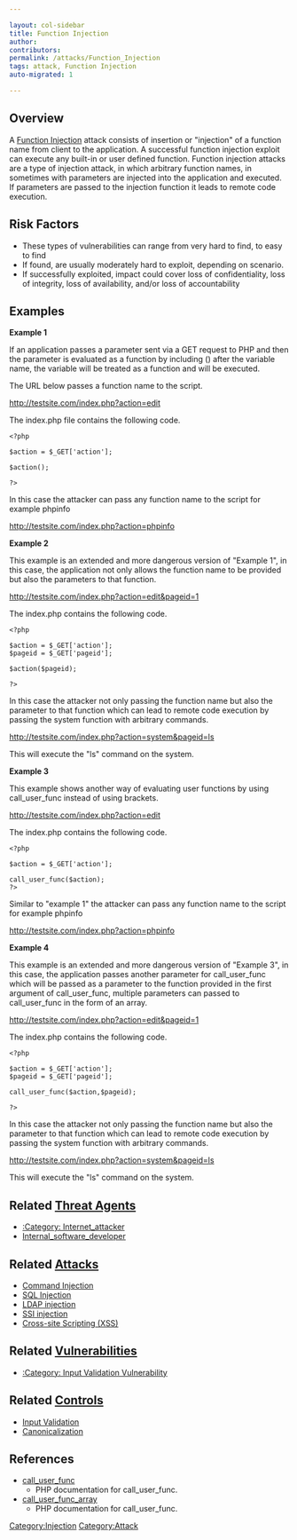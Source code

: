```yaml
---

layout: col-sidebar
title: Function Injection
author: 
contributors: 
permalink: /attacks/Function_Injection
tags: attack, Function Injection
auto-migrated: 1

---
```


## Overview

A [Function Injection](Function_Injection "wikilink") attack consists of
insertion or "injection" of a function name from client to the
application. A successful function injection exploit can execute any
built-in or user defined function. Function injection attacks are a type
of injection attack, in which arbitrary function names, in sometimes
with parameters are injected into the application and executed. If
parameters are passed to the injection function it leads to remote code
execution.

## Risk Factors

  - These types of vulnerabilities can range from very hard to find, to
    easy to find
  - If found, are usually moderately hard to exploit, depending on
    scenario.
  - If successfully exploited, impact could cover loss of
    confidentiality, loss of integrity, loss of availability, and/or
    loss of accountability

## Examples

**Example 1**

If an application passes a parameter sent via a GET request to PHP and
then the parameter is evaluated as a function by including () after the
variable name, the variable will be treated as a function and will be
executed.

The URL below passes a function name to the script.

<http://testsite.com/index.php?action=edit>

The index.php file contains the following code.

    <?php

    $action = $_GET['action'];

    $action();

    ?>

In this case the attacker can pass any function name to the script for
example phpinfo

<http://testsite.com/index.php?action=phpinfo>

**Example 2**

This example is an extended and more dangerous version of "Example 1",
in this case, the application not only allows the function name to be
provided but also the parameters to that function.

<http://testsite.com/index.php?action=edit&pageid=1>

The index.php contains the following code.

    <?php

    $action = $_GET['action'];
    $pageid = $_GET['pageid'];

    $action($pageid);

    ?>

In this case the attacker not only passing the function name but also
the parameter to that function which can lead to remote code execution
by passing the system function with arbitrary commands.

<http://testsite.com/index.php?action=system&pageid=ls>

This will execute the "ls" command on the system.

**Example 3**

This example shows another way of evaluating user functions by using
call_user_func instead of using brackets.

<http://testsite.com/index.php?action=edit>

The index.php contains the following code.

    <?php

    $action = $_GET['action'];

    call_user_func($action);
    ?>

Similar to "example 1" the attacker can pass any function name to the
script for example phpinfo

<http://testsite.com/index.php?action=phpinfo>

**Example 4**

This example is an extended and more dangerous version of "Example 3",
in this case, the application passes another parameter for
call_user_func which will be passed as a parameter to the function
provided in the first argument of call_user_func, multiple parameters
can passed to call_user_func in the form of an array.

<http://testsite.com/index.php?action=edit&pageid=1>

The index.php contains the following code.

    <?php

    $action = $_GET['action'];
    $pageid = $_GET['pageid'];

    call_user_func($action,$pageid);

    ?>

In this case the attacker not only passing the function name but also
the parameter to that function which can lead to remote code execution
by passing the system function with arbitrary commands.

<http://testsite.com/index.php?action=system&pageid=ls>

This will execute the "ls" command on the system.

## Related [Threat Agents](Threat_Agents "wikilink")

  - [:Category:
    Internet_attacker](:Category:_Internet_attacker "wikilink")
  - [Internal_software_developer](Internal_software_developer "wikilink")

## Related [Attacks](Attacks "wikilink")

  - [Command Injection](Command_Injection "wikilink")
  - [SQL Injection](SQL_Injection "wikilink")
  - [LDAP injection](LDAP_injection "wikilink")
  - [SSI injection](Server-Side_Includes_%28SSI%29_Injection "wikilink")
  - [Cross-site Scripting
    (XSS)](Cross-site_Scripting_\(XSS\) "wikilink")

## Related [Vulnerabilities](https://owasp.org/www-community/vulnerabilities/)

  - [:Category: Input Validation
    Vulnerability](:Category:_Input_Validation_Vulnerability "wikilink")

## Related [Controls](https://owasp.org/www-community/controls/)

  - [Input Validation](Input_Validation "wikilink")
  - [Canonicalization](Canonicalization "wikilink")

## References

  - [call_user_func](http://php.net/manual/en/function.call-user-func.php)
    - PHP documentation for call_user_func.
  - [call_user_func_array](http://php.net/manual/en/function.call-user-func-array.php)
    - PHP documentation for call_user_func.

[Category:Injection](https://owasp.org/www-community/Injection_Flaws)
[Category:Attack](Category:Attack "wikilink")